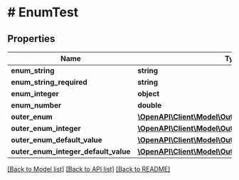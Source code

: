 # # EnumTest

## Properties

Name | Type | Description | Notes
------------ | ------------- | ------------- | -------------
**enum_string** | **string** |  | [optional] 
**enum_string_required** | **string** |  | 
**enum_integer** | **object** |  | [optional] 
**enum_number** | **double** |  | [optional] 
**outer_enum** | [**\OpenAPI\Client\Model\OuterEnum**](OuterEnum.md) |  | [optional] 
**outer_enum_integer** | [**\OpenAPI\Client\Model\OuterEnumInteger**](OuterEnumInteger.md) |  | [optional] 
**outer_enum_default_value** | [**\OpenAPI\Client\Model\OuterEnumDefaultValue**](OuterEnumDefaultValue.md) |  | [optional] 
**outer_enum_integer_default_value** | [**\OpenAPI\Client\Model\OuterEnumIntegerDefaultValue**](OuterEnumIntegerDefaultValue.md) |  | [optional] 

[[Back to Model list]](../../README.md#documentation-for-models) [[Back to API list]](../../README.md#documentation-for-api-endpoints) [[Back to README]](../../README.md)


